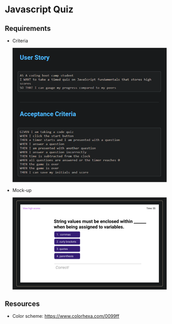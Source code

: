 # Javascript Quiz

## Requirements

- Criteria

  ![Criteria](./assets/images/readmeimgs/acceptance-criteria.png)

- Mock-up

  ![Mock-up](./assets/images/readmeimgs/mock-up.png)

## Resources

- Color scheme:
  https://www.colorhexa.com/0099ff
